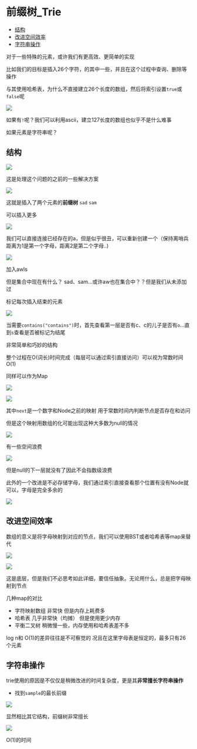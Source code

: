 # 前缀树_Trie
 
* [结构](#结构)
* [改进空间效率](#改进空间效率)
* [字符串操作](#字符串操作)

对于一些特殊的元素，或许我们有更高效、更简单的实现

比如我们的目标是插入26个字符，的其中一些，并且在这个过程中查询、删除等操作

与其使用哈希表，为什么不直接建立26个长度的数组，然后将索引设置`true`或`false`呢

![](img/f28a80b7.png)

如果有`!`呢？我们可以利用ascii，建立127长度的数组也似乎不是什么难事

如果元素是字符串呢？

## 结构

![](img/26f3da41.png)

这是处理这个问题的之前的一些解决方案

![](img/b1782cf7.png)

这就是插入了两个元素的**前缀树** `sad` `sam`

可以插入更多

![](img/ed7320f7.png)

我们可以直接连接已经存在的a，但是似乎很丑，可以重新创建一个（保持离哨兵距离为1是第一个字母，距离2是第二个字母..)

![](img/16312f1d.png)

加入awls

但是集合中现在有什么？ sad、sam...或许aw也在集合中？？但是我们从未添加过

标记每次插入结束的元素

![](img/04659d66.png)

当需要`contains("contains")`时，首先查看第一层是否有c、c的儿子是否有`o`...直到`s`查看是否被标记为结尾

非常简单和巧妙的结构

整个过程在O(词长)时间完成（每层可以通过索引直接访问）可以视为常数时间O(1)

同样可以作为Map

![](img/75e3647d.png)

![](img/d79f5c10.png)

其中`next`是一个数字和Node之前的映射 用于常数时间内判断节点是否存在和访问

但是这个映射用数组的化可能出现这种大多数为null的情况

![](img/329fc416.png)

有一些空间浪费

![](img/bbd0ac90.png)

但是null的下一层就没有了因此不会指数级浪费

此外的一个改进是不必存储字母，我们通过索引直接查看那个位置有没有Node就可以，字母是完全多余的

![](img/c1f52986.png)

## 改进空间效率

数组的意义是将字母映射到对应的节点，我们可以使用BST或者哈希表等map来替代

![](img/0e3c21ff.png)

![](img/6c4d8e6e.png)

这是底层，但是我们不必思考如此详细，要信任抽象。无论用什么，总是把字母映射到节点

几种map的对比

* 字符映射数组 非常快 但是内存上耗费多
* 哈希表 几乎非常快（均摊） 但是使用更少内存
* 平衡二叉树 稍微慢一些，内存使用和哈希表差不多

log n和 O(1)的差异往往是不可察觉的 况且在这里字母表是恒定的，最多只有26个元素

## 字符串操作

trie使用的原因是不仅仅是稍微改进的时间复杂度，更是其**非常擅长字符串操作**

* 找到`sample`的最长前缀

![](img/e080bcc2.png)

显然相比其它结构，前缀树非常擅长

![](img/9f54567a.png)

O(1)的时间

